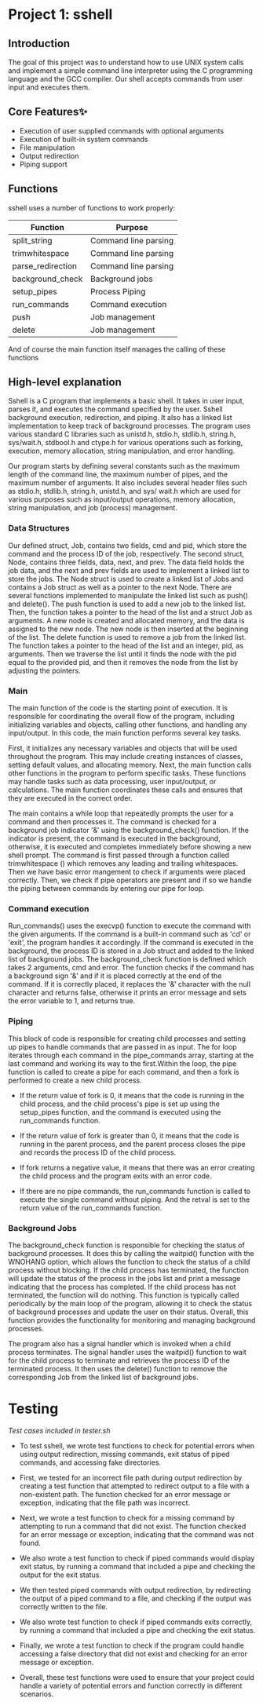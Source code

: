 # Project 1: sshell

## Introduction
The goal of this project was to understand how to use UNIX system calls and implement a
simple command line interpreter using the C programming language and the GCC compiler.
Our shell accepts commands from user input and executes them. 
 
## Core Features✨

- Execution of user supplied commands with optional arguments
- Execution of built-in system commands
- File manipulation
- Output redirection
- Piping support

## Functions
sshell uses a number of functions to work properly:

| Function | Purpose |
| ------ | ------- |
| split_string | Command line parsing |
| trimwhitespace | Command line parsing |
| parse_redirection | Command line parsing |
| background_check | Background jobs |
| setup_pipes | Process Piping |
| run_commands | Command execution |
| push | Job management |
| delete | Job management |


And of course the main function itself manages the calling of these functions

## High-level explanation
Sshell is a C program that implements a basic shell. It takes in user input,
parses it, and executes the command specified by the user. Sshell background
execution, redirection, and piping. It also has a linked list implementation to
keep track of background processes. The program uses various standard C
libraries such as unistd.h, stdio.h, stdlib.h, string.h, sys/wait.h, stdbool.h
and ctype.h for various operations such as forking, execution, memory
allocation, string manipulation, and error handling. 

Our program starts by defining several constants such as the maximum length of the
command line, the maximum number of pipes, and the maximum number of arguments. It also
includes several header files such as stdio.h, stdlib.h, string.h, unistd.h, and sys/
wait.h which are used for various purposes such as input/output operations, memory
allocation, string manipulation, and job (process) management.
 
### Data Structures
Our defined struct, Job, contains two fields, cmd and pid, which store the command and
the process ID of the job, respectively. The second struct, Node, contains three
fields, data, next, and prev. The data field holds the job data, and the next and prev
fields are used to implement a linked list to store the jobs. The Node struct is used
to create a linked list of Jobs and contains a Job struct as well as a pointer to the
next Node. There are several functions implemented to manipulate the linked list such
as push() and delete(). The push function is used to add a new job to the linked list.
Then, the function takes a pointer to the head of the list and a struct Job as
arguments. A new node is created and allocated memory, and the data is assigned to the
new node. The new node is then inserted at the beginning of the list. The delete
function is used to remove a job from the linked list. The function takes a pointer to
the head of the list and an integer, pid, as arguments. Then we traverse the list until
it finds the node with the pid equal to the provided pid, and then it removes the node
from the list by adjusting the pointers.


### Main
The main function of the code is the starting point of execution. It is responsible for 
coordinating the overall flow of the program, including initializing variables and
objects, calling other functions, and handling any input/output. In this code, the main
function performs several key tasks. 

First, it initializes any necessary variables and objects that will be used throughout
the program. This may include creating instances of classes, setting default values,
and allocating memory. Next, the main function calls other functions in the program to
perform specific tasks. These functions may handle tasks such as data processing, user
input/output, or calculations. The main function coordinates these calls and ensures
that they are executed in the correct order.


The main contains a while loop that repeatedly prompts the user for a command and then
processes it. The command is checked for a background job indicator '&' using the
background_check() function. If the indicator is present, the command is executed in
the background, otherwise, it is executed and completes immediately before showing a
new shell prompt. The command is first passed through a function called trimwhitespace
() which removes any leading and trailing whitespaces. Then we have basic error
mangement to check if arguments were placed correctly. Then, we check if pipe operators
are present and if so we handle the piping between commands by entering our pipe for
loop.


### Command execution
Run_commands() uses the execvp() function to execute the command with the given
arguments. If the command is a built-in command such as 'cd' or 'exit', the program
handles it accordingly. If the command is executed in the background, the process ID is
stored in a Job struct and added to the linked list of background jobs. The
background_check function is defined which takes 2 arguments, cmd and error. The
function checks if the command has a background sign '&' and if it is placed correctly
at the end of the command. If it is correctly placed, it replaces the '&' character
with the null character and returns false, otherwise it prints an error message and
sets the error variable to 1, and returns true.

### Piping
This block of code is responsible for creating child processes and setting up pipes to
handle commands that are passed in as input. The for loop iterates through each command
in the pipe_commands array, starting at the last command and working its way to the
first.Within the loop, the pipe function is called to create a pipe for each command,
and then a fork is performed to create a new child process.

  * If the return value of fork is 0, it means that the code is running in the child
  process, and the child process's pipe is set up using the setup_pipes function, and
  the command is executed using the run_commands function.
  

  * If the return value of fork is greater than 0, it means that the code is running in
  the parent process, and the parent process closes the pipe and records the process ID
  of the child process.

  * If fork returns a negative value, it means that there was an error creating the
  child process and the program exits with an error code.

  * If there are no pipe commands, the run_commands function is called to execute the
  single command without piping. And the retval is set to the return value of the
  run_commands function.
  
### Background Jobs
The background_check function is responsible for checking the status of background
processes. It does this by calling the waitpid() function with the WNOHANG option,
which allows the function to check the status of a child process without blocking. If
the child process has terminated, the function will update the status of the process in
the jobs list and print a message indicating that the process has completed. If the
child process has not terminated, the function will do nothing. This function is
typically called periodically by the main loop of the program, allowing it to check the
status of background processes and update the user on their status. Overall, this
function provides the functionality for monitoring and managing background processes.


The program also has a signal handler which is invoked when a child process terminates.
The signal handler uses the waitpid() function to wait for the child process to
terminate and retrieves the process ID of the terminated process. It then uses the
delete() function to remove the corresponding Job from the linked list of background
jobs.

# Testing

_Test cases included in tester.sh_

* To test sshell, we wrote test functions to check for potential errors when
using output redirection, missing commands, exit status of piped commands, and
accessing fake directories.

* First, we tested for an incorrect file path during output redirection by
creating a test function that attempted to redirect output to a file with a
non-existent path. The function checked for an error message or exception,
indicating that the file path was incorrect.

* Next, we wrote a test function to check for a missing command by attempting
to run a command that did not exist. The function checked for an error message
or exception, indicating that the command was not found.

* We also wrote a test function to check if piped commands would display exit
status, by running a command that included a pipe and checking the output for
the exit status.

* We then tested piped commands with output redirection, by redirecting the
output of a piped command to a file, and checking if the output was correctly
written to the file.

* We also wrote test function to check if piped commands exits correctly, by
running a command that included a pipe and checking the exit status.

* Finally, we wrote a test function to check if the program could handle
accessing a false directory that did not exist and checking for an error
message or exception.

* Overall, these test functions were used to ensure that your project could
handle a variety of potential errors and function correctly in different
scenarios.




